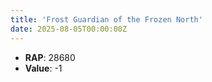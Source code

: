 ```yaml
---
title: 'Frost Guardian of the Frozen North'
date: 2025-08-05T00:00:00Z
---
```

- **RAP**: 28680
- **Value**: -1
